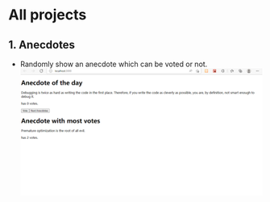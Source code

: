 # All projects

## 1. Anecdotes
- Randomly show an anecdote which can be voted or not.
![Anecdotes](../part1/anecdotes/public/imgs/after_some_use_page.png?raw=true "anecdotes")

## 
